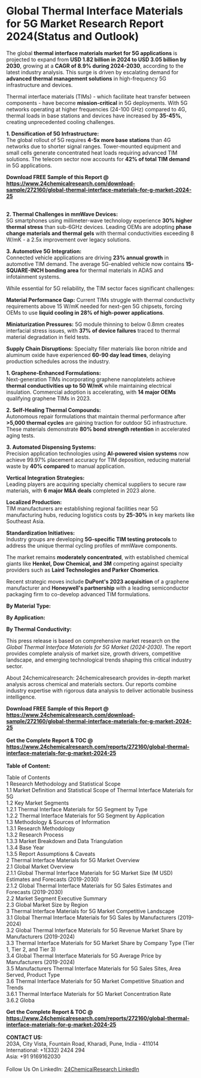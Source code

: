 <h1>Global Thermal Interface Materials for 5G Market Research Report 2024(Status and Outlook)</h1><p>The global <strong>thermal interface materials market for 5G applications</strong> is projected to expand from <strong>USD 1.82 billion in 2024 to USD 3.05 billion by 2030</strong>, growing at a <strong>CAGR of 8.9% during 2024-2030</strong>, according to the latest industry analysis. This surge is driven by escalating demand for <strong>advanced thermal management solutions</strong> in high-frequency 5G infrastructure and devices.</p><p>Thermal interface materials (TIMs) - which facilitate heat transfer between components - have become <strong>mission-critical</strong> in 5G deployments. With 5G networks operating at higher frequencies (24-100 GHz) compared to 4G, thermal loads in base stations and devices have increased by <strong>35-45%</strong>, creating unprecedented cooling challenges.</p><p><strong>1. Densification of 5G Infrastructure:</strong><br>
The global rollout of 5G requires <strong>4-5x more base stations</strong> than 4G networks due to shorter signal ranges. Tower-mounted equipment and small cells generate concentrated heat loads requiring advanced TIM solutions. The telecom sector now accounts for <strong>42% of total TIM demand</strong> in 5G applications.</p><div><b>Download FREE Sample of this Report @ 
            <a href="https://www.24chemicalresearch.com/download-sample/272160/global-thermal-interface-materials-for-g-market-2024-25">
            https://www.24chemicalresearch.com/download-sample/272160/global-thermal-interface-materials-for-g-market-2024-25</a></b></div><br><p><strong>2. Thermal Challenges in mmWave Devices:</strong><br>
5G smartphones using millimeter-wave technology experience <strong>30% higher thermal stress</strong> than sub-6GHz devices. Leading OEMs are adopting <strong>phase change materials and thermal gels</strong> with thermal conductivities exceeding 8 W/mK - a 2.5x improvement over legacy solutions.</p><p><strong>3. Automotive 5G Integration:</strong><br>
Connected vehicle applications are driving <strong>23% annual growth</strong> in automotive TIM demand. The average 5G-enabled vehicle now contains <strong>15-SQUARE-INCH bonding area</strong> for thermal materials in ADAS and infotainment systems.</p><p>While essential for 5G reliability, the TIM sector faces significant challenges:</p><p><strong>Material Performance Gap:</strong> Current TIMs struggle with thermal conductivity requirements above 15 W/mK needed for next-gen 5G chipsets, forcing OEMs to use <strong>liquid cooling in 28% of high-power applications</strong>.</p><p><strong>Miniaturization Pressures:</strong> 5G module thinning to below 0.8mm creates interfacial stress issues, with <strong>37% of device failures</strong> traced to thermal material degradation in field tests.</p><p><strong>Supply Chain Disruptions:</strong> Specialty filler materials like boron nitride and aluminum oxide have experienced <strong>60-90 day lead times</strong>, delaying production schedules across the industry.</p><p><strong>1. Graphene-Enhanced Formulations:</strong><br>
Next-generation TIMs incorporating graphene nanoplatelets achieve <strong>thermal conductivities up to 50 W/mK</strong> while maintaining electrical insulation. Commercial adoption is accelerating, with <strong>14 major OEMs</strong> qualifying graphene TIMs in 2023.</p><p><strong>2. Self-Healing Thermal Compounds:</strong><br>
Autonomous repair formulations that maintain thermal performance after <strong>&gt;5,000 thermal cycles</strong> are gaining traction for outdoor 5G infrastructure. These materials demonstrate <strong>80% bond strength retention</strong> in accelerated aging tests.</p><p><strong>3. Automated Dispensing Systems:</strong><br>
Precision application technologies using <strong>AI-powered vision systems</strong> now achieve 99.97% placement accuracy for TIM deposition, reducing material waste by <strong>40% compared</strong> to manual application.</p><p><strong>Vertical Integration Strategies:</strong><br>
	Leading players are acquiring specialty chemical suppliers to secure raw materials, with <strong>6 major M&amp;A deals</strong> completed in 2023 alone.</p><p><strong>Localized Production:</strong><br>
	TIM manufacturers are establishing regional facilities near 5G manufacturing hubs, reducing logistics costs by <strong>25-30%</strong> in key markets like Southeast Asia.</p><p><strong>Standardization Initiatives:</strong><br>
	Industry groups are developing <strong>5G-specific TIM testing protocols</strong> to address the unique thermal cycling profiles of mmWave components.</p><p>The market remains <strong>moderately concentrated</strong>, with established chemical giants like <strong>Henkel, Dow Chemical, and 3M</strong> competing against specialty providers such as <strong>Laird Technologies and Parker Chomerics</strong>.</p><p>Recent strategic moves include <strong>DuPont's 2023 acquisition</strong> of a graphene manufacturer and <strong>Honeywell's partnership</strong> with a leading semiconductor packaging firm to co-develop advanced TIM formulations.</p><p><strong>By Material Type:</strong></p><p><strong>By Application:</strong></p><p><strong>By Thermal Conductivity:</strong></p><p>This press release is based on comprehensive market research on the <em>Global Thermal Interface Materials for 5G Market (2024-2030)</em>. The report provides complete analysis of market size, growth drivers, competitive landscape, and emerging technological trends shaping this critical industry sector.</p><p>About 24chemicalresearch: 24chemicalresearch provides in-depth market analysis across chemical and materials sectors. Our reports combine industry expertise with rigorous data analysis to deliver actionable business intelligence.</p><div><b>Download FREE Sample of this Report @ 
            <a href="https://www.24chemicalresearch.com/download-sample/272160/global-thermal-interface-materials-for-g-market-2024-25">
            https://www.24chemicalresearch.com/download-sample/272160/global-thermal-interface-materials-for-g-market-2024-25</a></b></div><br><div><b>Get the Complete Report & TOC @ 
            <a href="https://www.24chemicalresearch.com/reports/272160/global-thermal-interface-materials-for-g-market-2024-25">
            https://www.24chemicalresearch.com/reports/272160/global-thermal-interface-materials-for-g-market-2024-25</a></b></div><br>
            <b>Table of Content:</b><p>Table of Contents<br />
1 Research Methodology and Statistical Scope<br />
1.1 Market Definition and Statistical Scope of Thermal Interface Materials for 5G<br />
1.2 Key Market Segments<br />
1.2.1 Thermal Interface Materials for 5G Segment by Type<br />
1.2.2 Thermal Interface Materials for 5G Segment by Application<br />
1.3 Methodology & Sources of Information<br />
1.3.1 Research Methodology<br />
1.3.2 Research Process<br />
1.3.3 Market Breakdown and Data Triangulation<br />
1.3.4 Base Year<br />
1.3.5 Report Assumptions & Caveats<br />
2 Thermal Interface Materials for 5G Market Overview<br />
2.1 Global Market Overview<br />
2.1.1 Global Thermal Interface Materials for 5G Market Size (M USD) Estimates and Forecasts (2019-2030)<br />
2.1.2 Global Thermal Interface Materials for 5G Sales Estimates and Forecasts (2019-2030)<br />
2.2 Market Segment Executive Summary<br />
2.3 Global Market Size by Region<br />
3 Thermal Interface Materials for 5G Market Competitive Landscape<br />
3.1 Global Thermal Interface Materials for 5G Sales by Manufacturers (2019-2024)<br />
3.2 Global Thermal Interface Materials for 5G Revenue Market Share by Manufacturers (2019-2024)<br />
3.3 Thermal Interface Materials for 5G Market Share by Company Type (Tier 1, Tier 2, and Tier 3)<br />
3.4 Global Thermal Interface Materials for 5G Average Price by Manufacturers (2019-2024)<br />
3.5 Manufacturers Thermal Interface Materials for 5G Sales Sites, Area Served, Product Type<br />
3.6 Thermal Interface Materials for 5G Market Competitive Situation and Trends<br />
3.6.1 Thermal Interface Materials for 5G Market Concentration Rate<br />
3.6.2 Globa</p><div><b>Get the Complete Report & TOC @ 
            <a href="https://www.24chemicalresearch.com/reports/272160/global-thermal-interface-materials-for-g-market-2024-25">
            https://www.24chemicalresearch.com/reports/272160/global-thermal-interface-materials-for-g-market-2024-25</a></b></div><br><b>CONTACT US:</b><br>
            203A, City Vista, Fountain Road, Kharadi, Pune, India - 411014<br>
            International: +1(332) 2424 294<br>
            Asia: +91 9169162030 <br><br>
            Follow Us On LinkedIn: <a href="https://www.linkedin.com/company/24chemicalresearch/">24ChemicalResearch LinkedIn</a>